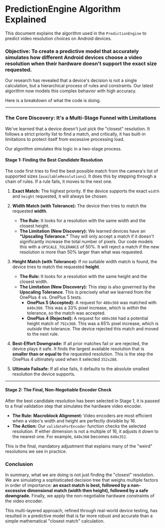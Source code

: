 # PredictionEngine Algorithm Explained

This document explains the algorithm used in the `PredictionEngine` to predict video resolution choices on Android devices.

### **Objective:** To create a predictive model that accurately simulates how different Android devices choose a video resolution when their hardware doesn't support the exact size requested.

Our research has revealed that a device's decision is not a single calculation, but a hierarchical process of rules and constraints. Our latest algorithm now models this complex behavior with high accuracy.

Here is a breakdown of what the code is doing.

---

### **The Core Discovery: It's a Multi-Stage Funnel with Limitations**

We've learned that a device doesn't just pick the "closest" resolution. It follows a strict priority list to find a match, and critically, it has built-in limitations to protect itself from excessive processing load.

Our algorithm simulates this logic in a two-stage process.

#### **Stage 1: Finding the Best _Candidate_ Resolution**

The code first tries to find the best possible match from the camera's list of supported sizes (`availableResolutions`). It does this by stepping through a chain of rules. If a rule fails, it moves to the next one.

1.  **Exact Match:** The highest priority. If the device supports the exact `width` and `height` requested, it will always be chosen.
    
2.  **Width Match (with Tolerance):** The device then tries to match the requested **width**.
    -   **The Rule:** It looks for a resolution with the same width and the closest height.
    -   **The Limitation (New Discovery):** We learned devices have an **"Upscaling Tolerance."** They will only accept a match if it doesn't significantly increase the total number of pixels. Our code models this with a `UPSCALE_TOLERANCE` of 50%. It will reject a match if the new resolution is more than 50% larger than what was requested.
        
3.  **Height Match (with Tolerance):** If no suitable width match is found, the device tries to match the requested **height**.
    -   **The Rule:** It looks for a resolution with the same height and the closest width.
    -   **The Limitation (New Discovery):** This step is also governed by the **Upscaling Tolerance**. This is precisely what we learned from the OnePlus 4 vs. OnePlus 5 tests.
        -   **OnePlus 5 (Accepted):** A request for `480x360` was matched with `640x360`. This was a 33% pixel increase, which is _within_ the tolerance, so the match was accepted.
        -   **OnePlus 4 (Rejected):** A request for `480x360` had a potential height match of `792x360`. This was a 65% pixel increase, which is _outside_ the tolerance. The device rejected this match and moved to the next rule.
            
4.  **Best-Effort Downgrade:** If all prior matches fail or are rejected, the device plays it safe. It finds the largest available resolution that is **smaller than or equal to** the requested resolution. This is the step the OnePlus 4 ultimately used when it selected `352x288`.
    
5.  **Ultimate Failsafe:** If all else fails, it defaults to the absolute smallest resolution the device supports.
    

---
#### **Stage 2: The Final, Non-Negotiable Encoder Check**

After the best candidate resolution has been selected in Stage 1, it is passed to a final validation step that simulates the hardware video encoder.

-   **The Rule: Macroblock Alignment:** Video encoders are most efficient when a video's width and height are perfectly divisible by 16.
-   **The Action:** Our `validateForEncoder` function checks the selected resolution. If either dimension is not a multiple of 16, it adjusts it _down_ to the nearest one. For example, `640x360` becomes `640x352`.

This is the final, mandatory adjustment that explains many of the "weird" resolutions we see in practice.

### **Conclusion**

In summary, what we are doing is not just finding the "closest" resolution. We are simulating a sophisticated decision tree that weighs multiple factors in order of importance: **an exact match is best, followed by a non-excessive dimensional match (width then height), followed by a safe downgrade.** Finally, we apply the non-negotiable hardware constraints of the video encoder.

This multi-layered approach, refined through real-world device testing, has resulted in a predictive model that is far more robust and accurate than a simple mathematical "closest match" calculation.

